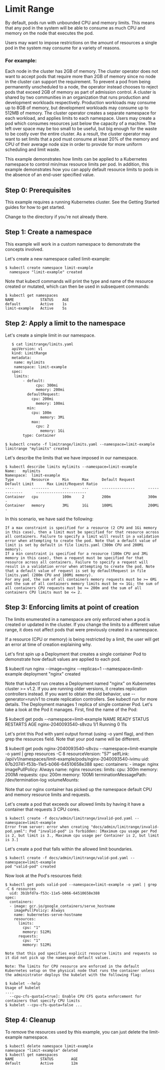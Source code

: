 # Limit Range 


By default, pods run with unbounded CPU and memory limits. This means that any pod in the system will be able to consume as much CPU and memory on the node that executes the pod.

Users may want to impose restrictions on the amount of resources a single pod in the system may consume for a variety of reasons.

### For example:

  Each node in the cluster has 2GB of memory. The cluster operator does not want to accept pods that require more than 2GB of memory since no node in the cluster can support the requirement. To prevent a pod from being permanently unscheduled to a node, the operator instead chooses to reject pods that exceed 2GB of memory as part of admission control.
  A cluster is shared by two communities in an organization that runs production and development workloads respectively. Production workloads may consume up to 8GB of memory, but development workloads may consume up to 512MB of memory. The cluster operator creates a separate namespace for each workload, and applies limits to each namespace.
  Users may create a pod which consumes resources just below the capacity of a machine. The left over space may be too small to be useful, but big enough for the waste to be costly over the entire cluster. As a result, the cluster operator may want to set limits that a pod must consume at least 20% of the memory and CPU of their average node size in order to provide for more uniform scheduling and limit waste.

This example demonstrates how limits can be applied to a Kubernetes namespace to control min/max resource limits per pod. In addition, this example demonstrates how you can apply default resource limits to pods in the absence of an end-user specified value.


## Step 0: Prerequisites

This example requires a running Kubernetes cluster. See the Getting Started guides for how to get started.

Change to the <kubernetes> directory if you're not already there.

## Step 1: Create a namespace

This example will work in a custom namespace to demonstrate the concepts involved.

Let's create a new namespace called limit-example:
    
    $ kubectl create namespace limit-example
      namespace "limit-example" created

Note that kubectl commands will print the type and name of the resource created or mutated, which can then be used in subsequent commands:

    $ kubectl get namespaces
    NAME            STATUS    AGE
    default         Active    1s
    limit-example   Active    5s

## Step 2: Apply a limit to the namespace

Let's create a simple limit in our namespace.

```bash
   $ cat limitrange/limits.yaml
   apiVersion: v1
   kind: LimitRange
   metadata:
   	name: mylimits
   	namespace: limit-example
   spec:
   	limits:
   		- default:
   			  cpu: 300mi
   			  memory: 200mi
   		  defaultRequest:
   		    cpu: 200mi
   			  memory: 100mi
     	  min:
   		    cpu: 100m
    			memory: 3Mi
    		max:
    		  cpu: 2
    			memory: 1Gi
        type: Container
```

    $ kubectl create -f limitrange/limits.yaml --namespace=limit-example
    limitrange "mylimits" created

Let's describe the limits that we have imposed in our namespace.

    $ kubectl describe limits mylimits --namespace=limit-example
    Name:   mylimits
    Namespace:  limit-example
    Type        Resource      Min      Max      Default Request      Default Limit      Max Limit/Request Ratio
    ----        --------      ---      ---      ---------------      -------------      -----------------------
    Container   cpu           100m     2        200m                 300m               -
    Container   memory        3Mi      1Gi      100Mi                200Mi              -

In this scenario, we have said the following:

    If a max constraint is specified for a resource (2 CPU and 1Gi memory in this case), then a limit must be specified for that resource across all containers. Failure to specify a limit will result in a validation error when attempting to create the pod. Note that a default value of limit is set by default in file limits.yaml (300m CPU and 200Mi memory).
    If a min constraint is specified for a resource (100m CPU and 3Mi memory in this case), then a request must be specified for that resource across all containers. Failure to specify a request will result in a validation error when attempting to create the pod. Note that a default value of request is set by defaultRequest in file limits.yaml (200m CPU and 100Mi memory).
    For any pod, the sum of all containers memory requests must be >= 6Mi and the sum of all containers memory limits must be <= 1Gi; the sum of all containers CPU requests must be >= 200m and the sum of all containers CPU limits must be <= 2.

## Step 3: Enforcing limits at point of creation

The limits enumerated in a namespace are only enforced when a pod is created or updated in the cluster. If you change the limits to a different value range, it does not affect pods that were previously created in a namespace.

If a resource (CPU or memory) is being restricted by a limit, the user will get an error at time of creation explaining why.

Let's first spin up a Deployment that creates a single container Pod to demonstrate how default values are applied to each pod.

  $ kubectl run nginx --image=nginx --replicas=1 --namespace=limit-example
    deployment "nginx" created

Note that kubectl run creates a Deployment named "nginx" on Kubernetes cluster >= v1.2. If you are running older versions, it creates replication controllers instead. If you want to obtain the old behavior, use --generator=run/v1 to create replication controllers. See kubectl run for more details. The Deployment manages 1 replica of single container Pod. Let's take a look at the Pod it manages. First, find the name of the Pod:

  $ kubectl get pods --namespace=limit-example
  NAME                     READY     STATUS    RESTARTS   AGE
  nginx-2040093540-s8vzu   1/1       Running   0          11s

Let's print this Pod with yaml output format (using -o yaml flag), and then grep the resources field. Note that your pod name will be different.

  $ kubectl get pods nginx-2040093540-s8vzu --namespace=limit-example -o yaml | grep resources -C 8
    resourceVersion: "57"
      selfLink: /api/v1/namespaces/limit-example/pods/nginx-2040093540-ivimu
      uid: 67b20741-f53b-11e5-b066-64510658e388
    spec:
      containers:
      - image: nginx
        imagePullPolicy: Always
        name: nginx
        resources:
          limits:
            cpu: 300m
            memory: 200Mi
          requests:
            cpu: 200m
            memory: 100Mi
        terminationMessagePath: /dev/termination-log
        volumeMounts:

Note that our nginx container has picked up the namespace default CPU and memory resource limits and requests.

Let's create a pod that exceeds our allowed limits by having it have a container that requests 3 CPU cores.

    $ kubectl create -f docs/admin/limitrange/invalid-pod.yaml --namespace=limit-example
    Error from server: error when creating "docs/admin/limitrange/invalid-pod.yaml": Pod "invalid-pod" is forbidden: [Maximum cpu usage per Pod is 2, but limit is 3., Maximum cpu usage per Container is 2, but limit is 3.]

Let's create a pod that falls within the allowed limit boundaries.

    $ kubectl create -f docs/admin/limitrange/valid-pod.yaml --namespace=limit-example
    pod "valid-pod" created

Now look at the Pod's resources field:

    $ kubectl get pods valid-pod --namespace=limit-example -o yaml | grep -C 6 resources
      uid: 3b1bfd7a-f53c-11e5-b066-64510658e388
    spec:
      containers:
      - image: gcr.io/google_containers/serve_hostname
        imagePullPolicy: Always
        name: kubernetes-serve-hostname
        resources:
          limits:
            cpu: "1"
            memory: 512Mi
          requests:
            cpu: "1"
            memory: 512Mi

    Note that this pod specifies explicit resource limits and requests so it did not pick up the namespace default values.

    Note: The limits for CPU resource are enforced in the default Kubernetes setup on the physical node that runs the container unless the administrator deploys the kubelet with the following flag:

    $ kubelet --help
    Usage of kubelet
    ....
      --cpu-cfs-quota[=true]: Enable CPU CFS quota enforcement for containers that specify CPU limits
    $ kubelet --cpu-cfs-quota=false ...

## Step 4: Cleanup

To remove the resources used by this example, you can just delete the limit-example namespace.

    $ kubectl delete namespace limit-example
    namespace "limit-example" deleted
    $ kubectl get namespaces
    NAME            STATUS        AGE
    default         Active        12m
